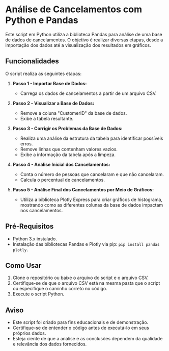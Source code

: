 # Análise de Cancelamentos com Python e Pandas

Este script em Python utiliza a biblioteca Pandas para análise de uma base de dados de cancelamentos. O objetivo é realizar diversas etapas, desde a importação dos dados até a visualização dos resultados em gráficos.

## Funcionalidades

O script realiza as seguintes etapas:

1. **Passo 1 - Importar Base de Dados:**
   - Carrega os dados de cancelamentos a partir de um arquivo CSV.

2. **Passo 2 - Visualizar a Base de Dados:**
   - Remove a coluna "CustomerID" da base de dados.
   - Exibe a tabela resultante.

3. **Passo 3 - Corrigir os Problemas da Base de Dados:**
   - Realiza uma análise da estrutura da tabela para identificar possíveis erros.
   - Remove linhas que contenham valores vazios.
   - Exibe a informação da tabela após a limpeza.

4. **Passo 4 - Análise Inicial dos Cancelamentos:**
   - Conta o número de pessoas que cancelaram e que não cancelaram.
   - Calcula o percentual de cancelamentos.

5. **Passo 5 - Análise Final dos Cancelamentos por Meio de Gráficos:**
   - Utiliza a biblioteca Plotly Express para criar gráficos de histograma, mostrando como as diferentes colunas da base de dados impactam nos cancelamentos.

## Pré-Requisitos

- Python 3.x instalado.
- Instalação das bibliotecas Pandas e Plotly via pip: `pip install pandas plotly`.

## Como Usar

1. Clone o repositório ou baixe o arquivo do script e o arquivo CSV.
2. Certifique-se de que o arquivo CSV está na mesma pasta que o script ou especifique o caminho correto no código.
3. Execute o script Python.

## Aviso

- Este script foi criado para fins educacionais e de demonstração.
- Certifique-se de entender o código antes de executá-lo em seus próprios dados.
- Esteja ciente de que a análise e as conclusões dependem da qualidade e relevância dos dados fornecidos.